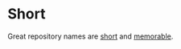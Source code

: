 # Short

Great repository names are [short](https://github.com/fribmendes/short) and
[memorable](https://github.com/fribmendes/memorable).
